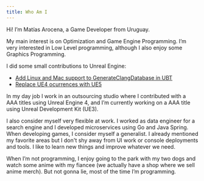 ```yaml
---
title: Who Am I
---
```


Hi! I’m Matías Arocena, a Game Developer from Uruguay.

My main interest is on Optimization and Game Engine Programming. I’m very interested in Low Level programming, although I also enjoy some Graphics Programming.

I did some small contributions to Unreal Engine:

- [Add Linux and Mac support to GenerateClangDatabase in UBT](/0x2)
- [Replace UE4 ocurrences with UE5](/0x3)

In my day job I work in an outsourcing studio where I contributed with a AAA titles using Unreal Engine 4, and I’m currently working on a AAA title using Unreal Development Kit (UE3).

I also consider myself very flexible at work. I worked as data engineer for a search engine and I developed microservices using Go and Java Spring. When developing games, I consider myself a generalist. I already mentioned my favorite areas but I don't shy away from UI work or console deployments and tools. I like to learn new things and improve whatever we need.

When I’m not programming, I enjoy going to the park with my two dogs and watch some anime with my fiancee (we actually have a shop where we sell anime merch). But not gonna lie, most of the time I’m programming.
